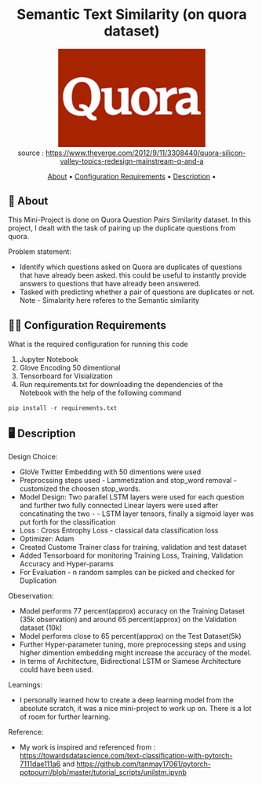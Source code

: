 <div align="center">

# Semantic Text Similarity (on quora dataset)

<img src='https://github.com/saumyagoyal95/Text-Similarity---Deep-Learning-Project/blob/aa529f1291718e2a39a355698db9774f09a2d050/QuoraDataset.png' width=300px> <br>
source : https://www.theverge.com/2012/9/11/3308440/quora-silicon-valley-topics-redesign-mainstream-q-and-a <br>

  
[About](#about) •
[Configuration Requirements](#configuration-requirements) •
[Description](#installation) •
  
</div>

## 📒 About <a name="about"></a>

This Mini-Project is done on Quora Question Pairs Similarity dataset. In this project, I dealt with the task of pairing up the duplicate questions from quora. 

Problem statement: 
- Identify which questions asked on Quora are duplicates of questions that have already been asked.
this could be useful to instantly provide answers to questions that have already been answered.
- Tasked with predicting whether a pair of questions are duplicates or not.
Note - Simalarity here referes to the Semantic similarity

## 👨‍💻 Configuration Requirements <a name="configuration-requirements"></a>

What is the required configuration for running this code
1. Jupyter Notebook
2. Glove Encoding 50 dimentional
3. Tensorboard for Visialization
4. Run requirements.txt for downloading the dependencies of the Notebook with the help of the following command
```python
pip install -r requirements.txt
```
## 🖥️ Description <a name="installation"></a>

Design Choice:
- GloVe Twitter Embedding with 50 dimentions were used
- Preprocssing steps used - Lammetization and stop_word removal - customized the choosen stop_words.
- Model Design: Two parallel LSTM layers were used for each question and further two fully connected Linear layers were used after concatinating the two - - LSTM layer tensors, finally a sigmoid layer was put forth for the classification
- Loss : Cross Entrophy Loss - classical data classification loss
- Optimizer: Adam
- Created Custome Trainer class for training, validation and test dataset
- Added Tensorboard for monitoring Training Loss, Training, Validation Accuracy and Hyper-params
- For Evaluation - n random samples can be picked and checked for Duplication

Obeservation:
- Model performs 77 percent(approx) accuracy on the Training Dataset (35k observation) and around 65 percent(approx) on the Validation dataset (10k)
- Model performs close to 65 percent(approx) on the Test Dataset(5k)
- Further Hyper-parameter tuning, more preprocessing steps and using higher dimention embedding might increase the accuracy of the model.
- In terms of Architecture, Bidirectional LSTM or Siamese Architecture could have been used.

Learnings:
- I personally learned how to create a deep learning model from the absolute scratch, it was a nice mini-project to work up on. There is a lot of room for further learning.

Reference:
- My work is inspired and referenced from : https://towardsdatascience.com/text-classification-with-pytorch-7111dae111a6 and
https://github.com/tanmay17061/pytorch-potpourri/blob/master/tutorial_scripts/unilstm.ipynb

